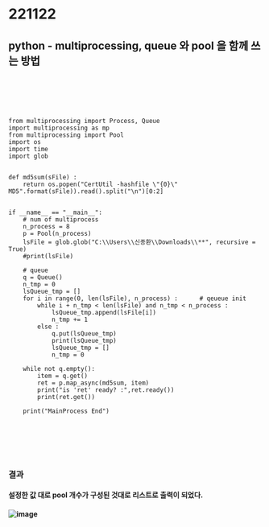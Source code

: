 # 221122

## python - multiprocessing, queue 와 pool 을 함께 쓰는 방법
### <br/><br/><br/>

```
from multiprocessing import Process, Queue
import multiprocessing as mp
from multiprocessing import Pool
import os
import time
import glob


def md5sum(sFile) : 
    return os.popen("CertUtil -hashfile \"{0}\" MD5".format(sFile)).read().split("\n")[0:2]


if __name__ == "__main__":
    # num of multiprocess
    n_process = 8
    p = Pool(n_process)
    lsFile = glob.glob("C:\\Users\\신종환\\Downloads\\**", recursive = True)
    #print(lsFile)

    # queue
    q = Queue()
    n_tmp = 0
    lsQueue_tmp = []
    for i in range(0, len(lsFile), n_process) :      # qeueue init
        while i + n_tmp < len(lsFile) and n_tmp < n_process : 
            lsQueue_tmp.append(lsFile[i])
            n_tmp += 1
        else : 
            q.put(lsQueue_tmp)
            print(lsQueue_tmp)
            lsQueue_tmp = []
            n_tmp = 0

    while not q.empty():
        item = q.get()
        ret = p.map_async(md5sum, item)
        print("is 'ret' ready? :",ret.ready())
        print(ret.get())
        
    print("MainProcess End")
```
### <br/><br/><br/>

### 결과
#### 설정한 값 대로 pool 개수가 구성된 것대로 리스트로 출력이 되었다.
#### ![image](https://user-images.githubusercontent.com/62974484/203234244-d25ac628-596e-42f4-a25b-1a4e2b20b2e1.png)
